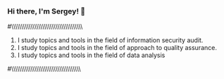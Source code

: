 ### Hi there, I'm Sergey! 👋
#\\\\\\\\\\\\\\\\\\\\\\\\\\\\\\\\\\\\\\\\\\\\\\\\\\\\\\\\\\\\\\\\\\\\\\\\\

1. I study topics and tools in the field of information security audit.
2. I study topics and tools in the field of approach to quality assurance.
3. I study topics and tools in the field of data analysis 

#\\\\\\\\\\\\\\\\\\\\\\\\\\\\\\\\\\\\\\\\\\\\\\\\\\\\\\\\\\\\\\\\\\\\\\\\
